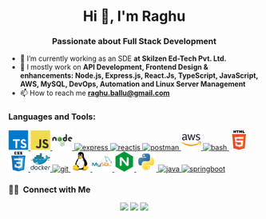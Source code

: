 <h1 align="center">Hi 👋, I'm Raghu</h1>
<h3 align="center">Passionate about Full Stack Development </h3>

- 🔭 I’m currently working as an SDE **at Skilzen Ed-Tech Pvt. Ltd.**
- 💬 I mostly work on **API Development, Frontend Design & enhancements: Node.js, Express.js, React.Js, TypeScript, JavaScript, AWS, MySQL, DevOps, Automation and Linux Server Management**
- 📫 How to reach me **raghu.ballu@gmail.com**

<p align="left"></p>
<h3 align="left">Languages and Tools:</h3>
<p align="left"> 
<a href="https://www.typescriptlang.org/" target="_blank" rel="noreferrer"> 
<img src="https://raw.githubusercontent.com/devicons/devicon/master/icons/typescript/typescript-original.svg" alt="typescript" width="40" height="40"/> </a>
<a href="https://developer.mozilla.org/en-US/docs/Web/JavaScript" target="_blank" rel="noreferrer"> 
<img src="https://raw.githubusercontent.com/devicons/devicon/master/icons/javascript/javascript-original.svg" alt="javascript" width="40" height="40"/> </a>
<a href="https://nodejs.org" target="_blank" rel="noreferrer"> 
<img src="https://raw.githubusercontent.com/devicons/devicon/master/icons/nodejs/nodejs-original-wordmark.svg" alt="nodejs" width="40" height="40"/> </a>
<a href="https://expressjs.com" target="_blank" rel="noreferrer"> 
<img src="https://www.vectorlogo.zone/logos/expressjs/expressjs-icon.svg" alt="express" width="40" height="40"/> </a> 
<a href="https://react.dev/" target="_blank" rel="noreferrer"> 
<img src="https://www.vectorlogo.zone/logos/reactjs/reactjs-icon.svg" alt="reactjs" width="40" height="40"/> </a>
<a href="https://postman.com" target="_blank" rel="noreferrer"> 
<img src="https://www.vectorlogo.zone/logos/getpostman/getpostman-icon.svg" alt="postman" width="40" height="40"/> </a> 
<a href="https://aws.amazon.com" target="_blank" rel="noreferrer"> 
<img src="https://raw.githubusercontent.com/devicons/devicon/master/icons/amazonwebservices/amazonwebservices-original-wordmark.svg" alt="aws" width="40" height="40"/> </a>  
<a href="https://www.gnu.org/software/bash/" target="_blank" rel="noreferrer"> 
<img src="https://www.vectorlogo.zone/logos/gnu_bash/gnu_bash-icon.svg" alt="bash" width="40" height="40"/> </a> 
<a href="https://www.w3.org/html/" target="_blank" rel="noreferrer"> 
<img src="https://raw.githubusercontent.com/devicons/devicon/master/icons/html5/html5-original-wordmark.svg" alt="html5" width="40" height="40"/> </a> 
<a href="https://www.w3schools.com/css/" target="_blank" rel="noreferrer"> 
<img src="https://raw.githubusercontent.com/devicons/devicon/master/icons/css3/css3-original-wordmark.svg" alt="css3" width="40" height="40"/> </a> 
<a href="https://www.docker.com/" target="_blank" rel="noreferrer">
<img src="https://raw.githubusercontent.com/devicons/devicon/master/icons/docker/docker-original-wordmark.svg" alt="docker" width="40" height="40"/> </a>
<a href="https://git-scm.com/" target="_blank" rel="noreferrer"> 
<img src="https://www.vectorlogo.zone/logos/git-scm/git-scm-icon.svg" alt="git" width="40" height="40"/> </a> 
<a href="https://www.linux.org/" target="_blank" rel="noreferrer"> 
<img src="https://raw.githubusercontent.com/devicons/devicon/master/icons/linux/linux-original.svg" alt="linux" width="40" height="40"/> </a> 
<a href="https://www.mysql.com/" target="_blank" rel="noreferrer"> 
<img src="https://raw.githubusercontent.com/devicons/devicon/master/icons/mysql/mysql-original-wordmark.svg" alt="mysql" width="40" height="40"/> </a> 
<a href="https://www.nginx.com" target="_blank" rel="noreferrer"> 
<img src="https://raw.githubusercontent.com/devicons/devicon/master/icons/nginx/nginx-original.svg" alt="nginx" width="40" height="40"/> </a>
<a href="https://www.python.org" target="_blank" rel="noreferrer"> 
<img src="https://raw.githubusercontent.com/devicons/devicon/master/icons/python/python-original.svg" alt="python" width="40" height="40"/> </a> 
<a href="https://www.java.com/en/" target="_blank" rel="noreferrer"> 
<img src="https://www.vectorlogo.zone/logos/java/java-icon.svg" alt="java" width="40" height="40"/> </a>
<a href="https://spring.io/projects/spring-boot" target="_blank" rel="noreferrer"> 
<img src="https://www.vectorlogo.zone/logos/springio/springio-icon.svg" alt="springboot" width="40" height="40"/> </a>
</p>
<!-- <a href="https://react.dev/" target="_blank" rel="noreferrer"> 
<img src="https://www.vectorlogo.zone/logos/reactjs/reactjs-icon.svg" alt="reactjs" width="40" height="40"/> </a> -->
<!-- <a href="https://azure.microsoft.com/en-in/" target="_blank" rel="noreferrer"> 
<img src="https://www.vectorlogo.zone/logos/microsoft_azure/microsoft_azure-icon.svg" alt="azure" width="40" height="40"/> </a> -->
<!-- <a href="https://www.jenkins.io" target="_blank" rel="noreferrer"> 
<img src="https://www.vectorlogo.zone/logos/jenkins/jenkins-icon.svg" alt="jenkins" width="40" height="40"/> </a>  -->

### 🤝🏻 &nbsp;Connect with Me

<p align="center">
<a href="https://www.linkedin.com/in/raghuballu/"><img src="https://img.shields.io/badge/-Raghu%20Ballu-0077B5?style=flat&logo=Linkedin&logoColor=white"/></a>
<a href="mailto:raghu.ballu@gmail.com"><img src="https://img.shields.io/badge/- raghu.ballu@gmail.com-D14836?style=flat&logo=Gmail&logoColor=white"/></a>
<a href="https://www.instagram.com/raghu9.99/"><img src="https://img.shields.io/badge/-@raghu9.99_-E4405F?style=flat&logo=Instagram&logoColor=white"/></a>
</p>
